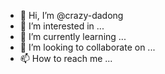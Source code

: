 - 👋 Hi, I’m @crazy-dadong
- 👀 I’m interested in ...
- 🌱 I’m currently learning ...
- 💞️ I’m looking to collaborate on ...
- 📫 How to reach me ...

<!---
crazy-dadong/crazy-dadong is a ✨ special ✨ repository because its `README.md` (this file) appears on your GitHub profile.
You can click the Preview link to take a look at your changes.
--->
